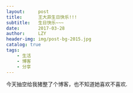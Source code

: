 ```yaml
---
layout:     post
title:      王大菲生日快乐!!!
subtitle:   生日快乐~~~
date:       2017-03-28
author:     LZY
header-img: img/post-bg-2015.jpg
catalog: true
tags:
    - 生活
    - 博客
    - 分享
---
```



今天抽空给我猪整了个博客，也不知道她喜欢不喜欢.




